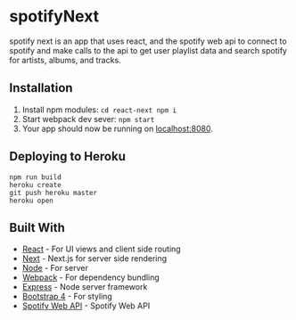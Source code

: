 # spotifyNext
spotify next is an app that uses react, and the spotify web api to connect to spotify and make calls to the api to get user playlist data and search spotify for artists, albums, and tracks.

## Installation

1. Install npm modules: `cd react-next npm i`
2. Start webpack dev sever: `npm start`
3. Your app should now be running on [localhost:8080](http://localhost:8080/).


## Deploying to Heroku

```
npm run build
heroku create
git push heroku master
heroku open
```

## Built With

* [React](https://reactjs.org/) - For UI views and client side routing
* [Next](https://github.com/zeit/next.js) - Next.js for server side rendering
* [Node](https://nodejs.org/en/) - For server
* [Webpack](https://webpack.js.org/) - For dependency bundling
* [Express](https://expressjs.com/) - Node server framework
* [Bootstrap 4](https://v4-alpha.getbootstrap.com/) - For styling
* [Spotify Web API](https://beta.developer.spotify.com/) - Spotify Web API
